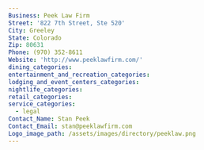 ```yaml
---
Business: Peek Law Firm
Street: '822 7th Street, Ste 520'
City: Greeley
State: Colorado
Zip: 80631
Phone: (970) 352-8611
Website: 'http://www.peeklawfirm.com/'
dining_categories:
entertainment_and_recreation_categories:
lodging_and_event_centers_categories:
nightlife_categories:
retail_categories:
service_categories:
  - legal
Contact_Name: Stan Peek
Contact_Email: stan@peeklawfirm.com
Logo_image_path: /assets/images/directory/peeklaw.png
---
```



